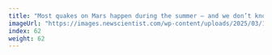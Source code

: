 ```yaml
---
title: "Most quakes on Mars happen during the summer – and we don’t know why"
imageUrl: "https://images.newscientist.com/wp-content/uploads/2025/03/14160308/sei243597525.jpg?width=788"
index: 62
weight: 62
---
```

